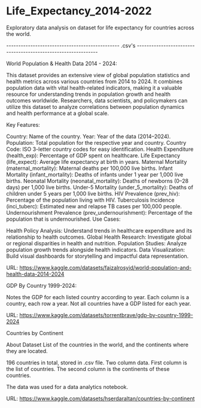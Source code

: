 # Life_Expectancy_2014-2022

 Exploratory data analysis on dataset for life expectancy for countries across the world.

----------------------------------------------- .csv's --------------------------------------------------------------

World Population & Health Data 2014 - 2024:

This dataset provides an extensive view of global population statistics and health metrics across various countries from 2014 to 2024. 
It combines population data with vital health-related indicators, making it a valuable resource for understanding 
trends in population growth and health outcomes worldwide. Researchers, data scientists, and 
policymakers can utilize this dataset to analyze correlations between population dynamics and health performance at 
a global scale.

Key Features:

Country: Name of the country.
Year: Year of the data (2014–2024).
Population: Total population for the respective year and country.
Country Code: ISO 3-letter country codes for easy identification.
Health Expenditure (health_exp): Percentage of GDP spent on healthcare.
Life Expectancy (life_expect): Average life expectancy at birth in years.
Maternal Mortality (maternal_mortality): Maternal deaths per 100,000 live births.
Infant Mortality (infant_mortality): Deaths of infants under 1 year per 1,000 live births.
Neonatal Mortality (neonatal_mortality): Deaths of newborns (0–28 days) per 1,000 live births.
Under-5 Mortality (under_5_mortality): Deaths of children under 5 years per 1,000 live births.
HIV Prevalence (prev_hiv): Percentage of the population living with HIV.
Tuberculosis Incidence (inci_tuberc): Estimated new and relapse TB cases per 100,000 people.
Undernourishment Prevalence (prev_undernourishment): Percentage of the population that is undernourished.
Use Cases:

Health Policy Analysis: Understand trends in healthcare expenditure and its relationship to health outcomes.
Global Health Research: Investigate global or regional disparities in health and nutrition.
Population Studies: Analyze population growth trends alongside health indicators.
Data Visualization: Build visual dashboards for storytelling and impactful data representation.

URL: https://www.kaggle.com/datasets/faizalrosyid/world-population-and-health-data-2014-2024


GDP By Country 1999-2024:

Notes the GDP for each listed country according to year. Each column is a country, each row a year. Not all countries
have a GDP listed for each year.

URL: https://www.kaggle.com/datasets/torrentbrave/gdp-by-country-1999-2024


Countries by Continent

About Dataset
List of the countries in the world, and the continents where they are located.

196 countries in total, stored in .csv file. Two column data. First column is the list of countries. The second column is the continents of these countries.

The data was used for a data analytics notebook.

URL: https://www.kaggle.com/datasets/hserdaraltan/countries-by-continent
